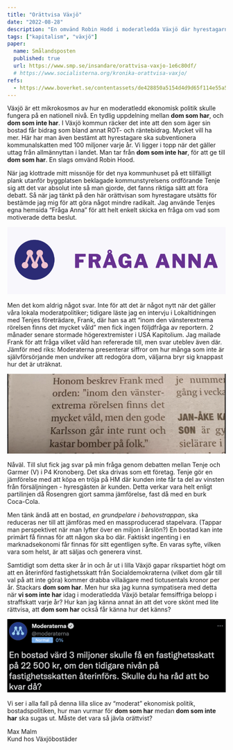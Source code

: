 ```yaml
---
title: "Orättvisa Växjö"
date: "2022-08-28"
description: "En omvänd Robin Hodd i moderatledda Växjö där hyrestagarna straffskattas med över 100 miljoner om året."
tags: ["kapitalism", "växjö"]
paper:
  name: Smålandsposten
  published: true
  url: https://www.smp.se/insandare/orattvisa-vaxjo-1e6c80df/
  # https://www.socialisterna.org/kronika-orattvisa-vaxjo/
refs:
  - https://www.boverket.se/contentassets/de428850a5154d4d9d65f114e55a52c2/vardeoverforingar-fran-allmannyttiga-kommunala-bostadsaktiebolag-for-rakenskapsaret-2020.pdf
---
```


Växjö är ett mikrokosmos av hur en moderatledd ekonomisk politik skulle fungera på en nationell nivå. En tydlig uppdelning mellan **dom som har**, och **dom som inte har**. I Växjö kommun räcker det inte att den som äger sin bostad får bidrag som bland annat ROT- och räntebidrag. Mycket vill ha mer. Här har man även bestämt att hyrestagare ska subventionera kommunalskatten med 100 miljoner varje år. Vi ligger i topp när det gäller uttag från allmännyttan i landet. Man tar från **dom som inte har**, för att ge till **dom som har**. En slags omvänd Robin Hood.

När jag klottrade mitt missnöje för det nya kommunhuset på ett tillfälligt plank utanför byggplatsen beklagade kommunstyrelsens ordförande Tenje sig att det var absolut inte så man gjorde, det fanns riktiga sätt att föra debatt. Så när jag tänkt på den här orättvisan som hyrestagare utsätts för bestämde jag mig för att göra något mindre radikalt. Jag använde Tenjes egna hemsida “Fråga Anna” för att helt enkelt skicka en fråga om vad som motiverade detta beslut.

![](./fraga-anna.png)

Men det kom aldrig något svar. Inte för att det är något nytt när det gäller våra lokala moderatpolitiker; tidigare läste jag en intervju i Lokaltidningen med Tenjes företrädare, Frank, där han sa att “inom den vänsterextrema rörelsen finns det mycket våld” men fick ingen följdfråga av reportern. 2 månader senare stormade högerextremister i USA Kapitolium. Jag mailade Frank för att fråga vilket våld han refererade till, men svar uteblev även där. Jämför med riks: Moderaterna presenterar siffror om hur många som inte är självförsörjande men undviker att redogöra dom, väljarna bryr sig knappast hur det är uträknat.

![](./ljugar-bosse.png)

Nåväl. Till slut fick jag svar på min fråga genom debatten mellan Tenje och Garmer (V) i P4 Kronoberg. Det ska drivas som ett företag. Tenje gör en jämförelse med att köpa en tröja på HM där kunden inte får ta del av vinsten från försäljningen - hyresgästen är kunden. Detta verkar vara helt enligt partilinjen då Rosengren gjort samma jämförelse, fast då med en burk Coca-Cola.

Men tänk ändå att en bostad, _en grundpelare i behovstrappan_, ska reduceras ner till att jämföras med en massproducerad stapelvara. (Tappar man perspektivet när man lyfter över en miljon i årslön?) En bostad kan inte primärt få finnas för att någon ska bo där. Faktiskt ingenting i en marknadsekonomi får finnas för sitt egentligen syfte. En varas syfte, vilken vara som helst, är att säljas och generera vinst.

Samtidigt som detta sker år in och år ut i lilla Växjö gapar rikspartiet högt om att en återinförd fastighetsskatt från Socialdemokraterna (vilket dom går till val på att inte göra) kommer drabba villaägare med tiotusentals kronor per år. Stackars **dom som har**. Men hur ska jag kunna sympatisera med detta när **vi som inte har** idag i moderatledda Växjö betalar femsiffriga belopp i straffskatt varje år? Hur kan jag känna annat än att det vore skönt med lite rättvisa, att **dom som har** också får känna hur det känns?

![](./fud.png)

Vi ser i alla fall på denna lilla slice av “moderat” ekonomisk politik, bostadspolitiken, hur man vurmar för **dom som har** medan **dom som inte har** ska sugas ut. Måste det vara så jävla orättvist?

Max Malm  
Kund hos Växjöbostäder
